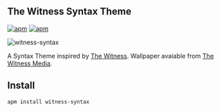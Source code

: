 ## The Witness Syntax Theme

[![apm](https://img.shields.io/apm/dm/witness-syntax.svg?maxAge=2592000)](https://atom.io/themes/witness-syntax)
[![apm](https://img.shields.io/apm/v/witness-syntax.svg?maxAge=2592000)](https://atom.io/themes/witness-syntax)

![witness-syntax](https://cloud.githubusercontent.com/assets/6809863/17045870/9c688d22-4f9b-11e6-887c-91bc1645498b.png)

A Syntax Theme inspired by [The Witness](http://the-witness.net/news/). Wallpaper avaiable from [The Witness Media](http://the-witness.net/news/media/).

## Install

```
apm install witness-syntax
```
